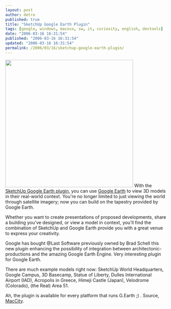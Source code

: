 ```yaml
---
layout: post
author: detro
published: true
title: "SketchUp Google Earth Plugin"
tags: [google, windows, macosx, sw, it, curiosity, english, devtools]
date: "2006-03-16 16:31:54"
published: "2006-03-16 16:31:54"
updated: "2006-03-16 16:31:54"
permalink: /2006/03/16/sketchup-google-earth-plugin/
---
```


<img src="http://download.sketchup.com/graphics/STATIC_headers/Googleplex.jpg" width="400" />
With the <a href="http://www.sketchup.com/index.php?id=408">SketchUp Google Earth plugin</a>, you can use <a href="http://earth.google.com/">Google Earth</a> to view 3D models in their real-world context. You're no longer limited to just viewing the world through satellite imagery; now you can build on the tapestry provided by Google Earth.

Whether you want to create presentations of proposed developments, share a building you've designed, or view a model in context, you'll find the combination of SketchUp and Google Earth provide you with a great venue to express your creativity.

Google has bought @Last Software previously owned by Brad Schell this new plugin enhancing the possibility of integration between architectonic-productions and the amazing Google Earth Engine.
Very interesting plugin for Google Earth.

There are much example models right now: SketchUp World Headquarters, Google Campus, 3D Basecamp, Statue of Liberty, Dulles International Airport (IAD), Acropolis in Greece, Himeji Castle (Japan), Velodrome (Colorado), (the Real) Area 51.

Ah, the plugin is available for every platform that runs G.Earth ;) .
Source, <a href="http://www.macitynet.it/macity/aA24080/index.shtml">MacCity</a>.
